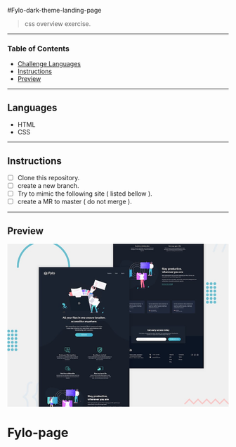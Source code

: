 
#Fylo-dark-theme-landing-page

> css overview exercise.

---

### Table of Contents

- [Challenge Languages](#Languages)
- [Instructions](#Instructions)
- [Preview](#Preview)

---

## Languages

* HTML
* CSS

---

## Instructions

- [ ] Clone this repository.
- [ ] create a new branch.
- [ ] Try to mimic the following site ( listed bellow ).
- [ ] create a MR to master ( do not merge ).

---

## Preview

![Design preview for the Fylo dark theme landing page challenge](./design/desktop-preview.jpg)


# Fylo-page

